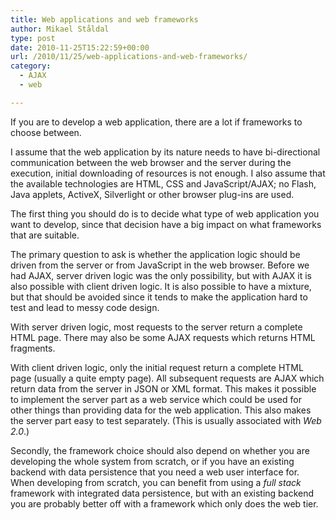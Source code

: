```yaml
---
title: Web applications and web frameworks
author: Mikael Ståldal
type: post
date: 2010-11-25T15:22:59+00:00
url: /2010/11/25/web-applications-and-web-frameworks/
category:
  - AJAX
  - web

---
```

If you are to develop a web application, there are a lot if frameworks to choose between.

I assume that the web application by its nature needs to have bi-directional communication between the web browser and the server during the execution, initial downloading of resources is not enough. I also assume that the available technologies are HTML, CSS and JavaScript/AJAX; no Flash, Java applets, ActiveX, Silverlight or other browser plug-ins are used.

The first thing you should do is to decide what type of web application you want to develop, since that decision have a big impact on what frameworks that are suitable.

The primary question to ask is whether the application logic should be driven from the server or from JavaScript in the web browser. Before we had AJAX, server driven logic was the only possibility, but with AJAX it is also possible with client driven logic. It is also possible to have a mixture, but that should be avoided since it tends to make the application hard to test and lead to messy code design.

With server driven logic, most requests to the server return a complete HTML page. There may also be some AJAX requests which returns HTML fragments.

With client driven logic, only the initial request return a complete HTML page (usually a quite empty page). All subsequent requests are AJAX which return data from the server in JSON or XML format. This makes it possible to implement the server part as a web service which could be used for other things than providing data for the web application. This also makes the server part easy to test separately. (This is usually associated with <cite>Web 2.0</cite>.)

Secondly, the framework choice should also depend on whether you are developing the whole system from scratch, or if you have an existing backend with data persistence that you need a web user interface for. When developing from scratch, you can benefit from using a <cite>full stack</cite> framework with integrated data persistence, but with an existing backend you are probably better off with a framework which only does the web tier.